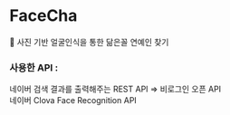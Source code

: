 # FaceCha
🌈 사진 기반 얼굴인식을 통한 닮은꼴 연예인 찾기

### 사용한 API :
네이버 검색 결과를 출력해주는 REST API => 비로그인 오픈 API   
네이버 Clova Face Recognition API 
